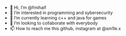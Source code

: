 - 👋 Hi, I’m @fmihaif
- 👀 I’m interested in programming and sybersecurity
- 🌱 I’m currently learning c++ and java for games
- 💞️ I’m looking to collaborate with everybody
- 📫 How to reach me this github, instagram at @sm1le.x 

<!---
fmihaif/fmihaif is a ✨ special ✨ repository because its `README.md` (this file) appears on your GitHub profile.
You can click the Preview link to take a look at your changes.
--->
